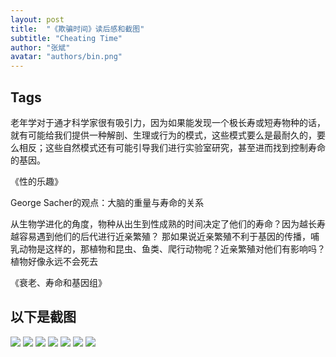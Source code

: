 ```yaml
---
layout: post
title:  "《欺骗时间》读后感和截图"
subtitle: "Cheating Time"
author: "张斌"
avatar: "authors/bin.png"
---
```


## Tags

老年学对于通才科学家很有吸引力，因为如果能发现一个极长寿或短寿物种的话，就有可能给我们提供一种解剖、生理或行为的模式，这些模式要么是最耐久的，要么相反；这些自然模式还有可能引导我们进行实验室研究，甚至进而找到控制寿命的基因。

《性的乐趣》

George Sacher的观点：大脑的重量与寿命的关系

从生物学进化的角度，物种从出生到性成熟的时间决定了他们的寿命？因为越长寿越容易遇到他们的后代进行近亲繁殖？
那如果说近亲繁殖不利于基因的传播，哺乳动物是这样的，那植物和昆虫、鱼类、爬行动物呢？近亲繁殖对他们有影响吗？
植物好像永远不会死去

《衰老、寿命和基因组》

## 以下是截图

![](./content/images/cheating-time/IMG_20160325_164038_1460502377655.png)
![](./content/images/cheating-time/IMG_20160402_220053.png)
![](./content/images/cheating-time/IMG_20160402_221929.png)
![](./content/images/cheating-time/IMG_20160402_221938.png)
![](./content/images/cheating-time/IMG_20160402_225825.png)
![](./content/images/cheating-time/IMG_20160402_225834.png)
![](./content/images/cheating-time/IMG_20160404_001811.png)
